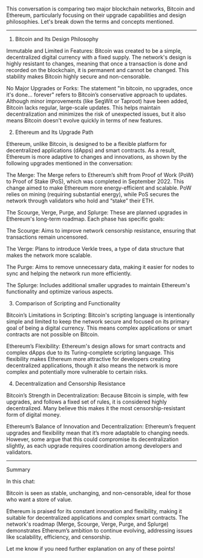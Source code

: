 This conversation is comparing two major blockchain networks, Bitcoin and Ethereum, particularly focusing on their upgrade capabilities and design philosophies. Let's break down the terms and concepts mentioned.


---

1. Bitcoin and Its Design Philosophy

Immutable and Limited in Features:
Bitcoin was created to be a simple, decentralized digital currency with a fixed supply. The network's design is highly resistant to changes, meaning that once a transaction is done and recorded on the blockchain, it is permanent and cannot be changed. This stability makes Bitcoin highly secure and non-censorable.

No Major Upgrades or Forks:
The statement "in bitcoin, no upgrades, once it's done... forever" refers to Bitcoin’s conservative approach to updates. Although minor improvements (like SegWit or Taproot) have been added, Bitcoin lacks regular, large-scale updates. This helps maintain decentralization and minimizes the risk of unexpected issues, but it also means Bitcoin doesn't evolve quickly in terms of new features.


2. Ethereum and Its Upgrade Path

Ethereum, unlike Bitcoin, is designed to be a flexible platform for decentralized applications (dApps) and smart contracts. As a result, Ethereum is more adaptive to changes and innovations, as shown by the following upgrades mentioned in the conversation:

The Merge:
The Merge refers to Ethereum’s shift from Proof of Work (PoW) to Proof of Stake (PoS), which was completed in September 2022. This change aimed to make Ethereum more energy-efficient and scalable. PoW relies on mining (requiring substantial energy), while PoS secures the network through validators who hold and “stake” their ETH.

The Scourge, Verge, Purge, and Splurge: These are planned upgrades in Ethereum's long-term roadmap. Each phase has specific goals:

The Scourge: Aims to improve network censorship resistance, ensuring that transactions remain uncensored.

The Verge: Plans to introduce Verkle trees, a type of data structure that makes the network more scalable.

The Purge: Aims to remove unnecessary data, making it easier for nodes to sync and helping the network run more efficiently.

The Splurge: Includes additional smaller upgrades to maintain Ethereum's functionality and optimize various aspects.



3. Comparison of Scripting and Functionality

Bitcoin’s Limitations in Scripting:
Bitcoin's scripting language is intentionally simple and limited to keep the network secure and focused on its primary goal of being a digital currency. This means complex applications or smart contracts are not possible on Bitcoin.

Ethereum’s Flexibility:
Ethereum's design allows for smart contracts and complex dApps due to its Turing-complete scripting language. This flexibility makes Ethereum more attractive for developers creating decentralized applications, though it also means the network is more complex and potentially more vulnerable to certain risks.


4. Decentralization and Censorship Resistance

Bitcoin’s Strength in Decentralization:
Because Bitcoin is simple, with few upgrades, and follows a fixed set of rules, it is considered highly decentralized. Many believe this makes it the most censorship-resistant form of digital money.

Ethereum’s Balance of Innovation and Decentralization:
Ethereum’s frequent upgrades and flexibility mean that it’s more adaptable to changing needs. However, some argue that this could compromise its decentralization slightly, as each upgrade requires coordination among developers and validators.



---

Summary

In this chat:

Bitcoin is seen as stable, unchanging, and non-censorable, ideal for those who want a store of value.

Ethereum is praised for its constant innovation and flexibility, making it suitable for decentralized applications and complex smart contracts. The network's roadmap (Merge, Scourge, Verge, Purge, and Splurge) demonstrates Ethereum’s ambition to continue evolving, addressing issues like scalability, efficiency, and censorship.


Let me know if you need further explanation on any of these points!

